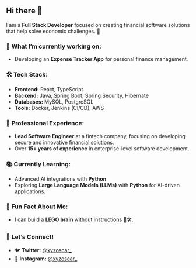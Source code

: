 ## Hi there 👋  

I am a **Full Stack Developer** focused on creating financial software solutions that help solve economic challenges. 🚀  

### 🚀 **What I’m currently working on:**  
- Developing an **Expense Tracker App** for personal finance management.  

### 🛠️ **Tech Stack:**  
- **Frontend:** React, TypeScript  
- **Backend:** Java, Spring Boot, Spring Security, Hibernate  
- **Databases:** MySQL, PostgreSQL  
- **Tools:** Docker, Jenkins (CI/CD), AWS  

### 💼 **Professional Experience:**  
- **Lead Software Engineer** at a fintech company, focusing on developing secure and innovative financial solutions.  
- Over **15+ years of experience** in enterprise-level software development.  

### 📚 **Currently Learning:**  
- Advanced AI integrations with **Python**.  
- Exploring **Large Language Models (LLMs)** with **Python** for AI-driven applications.

### 🎨 **Fun Fact About Me:**  
- I can build a **LEGO brain** without instructions 🧠🛠️.  

### 🌟 **Let’s Connect!**  
- 🐦 **Twitter:** [@xyzoscar_](https://twitter.com/xyzoscar_)
- 📸 **Instagram:** [@xyzoscar_](https://www.instagram.com/xyzoscar_)  
